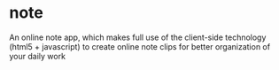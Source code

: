 note
====

An online note app, which makes full use of the client-side technology (html5 + javascript) to create online note clips for better organization of your daily work
